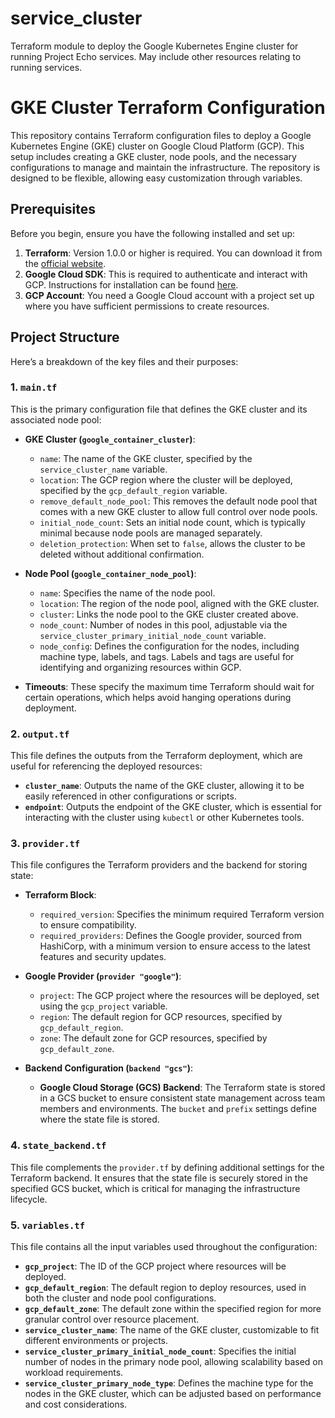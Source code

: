 # service_cluster
Terraform module to deploy the Google Kubernetes Engine cluster for running Project Echo services. May include other resources relating to running services.

# GKE Cluster Terraform Configuration

This repository contains Terraform configuration files to deploy a Google Kubernetes Engine (GKE) cluster on Google Cloud Platform (GCP). This setup includes creating a GKE cluster, node pools, and the necessary configurations to manage and maintain the infrastructure. The repository is designed to be flexible, allowing easy customization through variables.

## Prerequisites

Before you begin, ensure you have the following installed and set up:

1. **Terraform**: Version 1.0.0 or higher is required. You can download it from the [official website](https://www.terraform.io/downloads.html).
2. **Google Cloud SDK**: This is required to authenticate and interact with GCP. Instructions for installation can be found [here](https://cloud.google.com/sdk/docs/install).
3. **GCP Account**: You need a Google Cloud account with a project set up where you have sufficient permissions to create resources.

## Project Structure

Here’s a breakdown of the key files and their purposes:

### 1. `main.tf`

This is the primary configuration file that defines the GKE cluster and its associated node pool:

- **GKE Cluster (`google_container_cluster`)**:
  - `name`: The name of the GKE cluster, specified by the `service_cluster_name` variable.
  - `location`: The GCP region where the cluster will be deployed, specified by the `gcp_default_region` variable.
  - `remove_default_node_pool`: This removes the default node pool that comes with a new GKE cluster to allow full control over node pools.
  - `initial_node_count`: Sets an initial node count, which is typically minimal because node pools are managed separately.
  - `deletion_protection`: When set to `false`, allows the cluster to be deleted without additional confirmation.

- **Node Pool (`google_container_node_pool`)**:
  - `name`: Specifies the name of the node pool.
  - `location`: The region of the node pool, aligned with the GKE cluster.
  - `cluster`: Links the node pool to the GKE cluster created above.
  - `node_count`: Number of nodes in this pool, adjustable via the `service_cluster_primary_initial_node_count` variable.
  - `node_config`: Defines the configuration for the nodes, including machine type, labels, and tags. Labels and tags are useful for identifying and organizing resources within GCP.

- **Timeouts**: These specify the maximum time Terraform should wait for certain operations, which helps avoid hanging operations during deployment.

### 2. `output.tf`

This file defines the outputs from the Terraform deployment, which are useful for referencing the deployed resources:

- **`cluster_name`**: Outputs the name of the GKE cluster, allowing it to be easily referenced in other configurations or scripts.
- **`endpoint`**: Outputs the endpoint of the GKE cluster, which is essential for interacting with the cluster using `kubectl` or other Kubernetes tools.

### 3. `provider.tf`

This file configures the Terraform providers and the backend for storing state:

- **Terraform Block**:
  - `required_version`: Specifies the minimum required Terraform version to ensure compatibility.
  - `required_providers`: Defines the Google provider, sourced from HashiCorp, with a minimum version to ensure access to the latest features and security updates.

- **Google Provider (`provider "google"`)**:
  - `project`: The GCP project where the resources will be deployed, set using the `gcp_project` variable.
  - `region`: The default region for GCP resources, specified by `gcp_default_region`.
  - `zone`: The default zone for GCP resources, specified by `gcp_default_zone`.

- **Backend Configuration (`backend "gcs"`)**:
  - **Google Cloud Storage (GCS) Backend**: The Terraform state is stored in a GCS bucket to ensure consistent state management across team members and environments. The `bucket` and `prefix` settings define where the state file is stored.

### 4. `state_backend.tf`

This file complements the `provider.tf` by defining additional settings for the Terraform backend. It ensures that the state file is securely stored in the specified GCS bucket, which is critical for managing the infrastructure lifecycle.

### 5. `variables.tf`

This file contains all the input variables used throughout the configuration:

- **`gcp_project`**: The ID of the GCP project where resources will be deployed.
- **`gcp_default_region`**: The default region to deploy resources, used in both the cluster and node pool configurations.
- **`gcp_default_zone`**: The default zone within the specified region for more granular control over resource placement.
- **`service_cluster_name`**: The name of the GKE cluster, customizable to fit different environments or projects.
- **`service_cluster_primary_initial_node_count`**: Specifies the initial number of nodes in the primary node pool, allowing scalability based on workload requirements.
- **`service_cluster_primary_node_type`**: Defines the machine type for the nodes in the GKE cluster, which can be adjusted based on performance and cost considerations.

